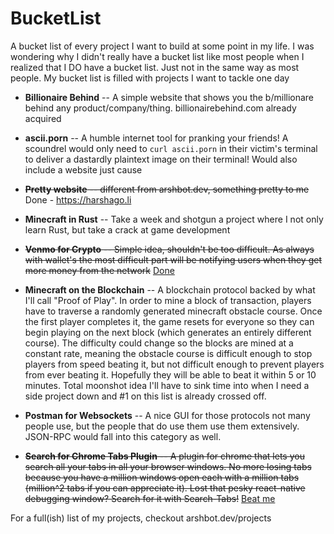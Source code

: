 # BucketList

A bucket list of every project I want to build at some point in my life. I was wondering why I didn't really have a bucket list like most people when I realized that I DO have a bucket list. Just not in the same way as most people. My bucket list is filled with projects I want to tackle one day


* **Billionaire Behind** -- A simple website that shows you the b/millionare behind any product/company/thing. billionairebehind.com already acquired

* **ascii.porn** -- A humble internet tool for pranking your friends! A scoundrel would only need to `curl ascii.porn` in their victim's terminal to deliver a dastardly plaintext image on their terminal! Would also include a website just cause

* ~~**Pretty website** -- different from arshbot.dev, something pretty to me~~ Done - https://harshago.li

* **Minecraft in Rust** -- Take a week and shotgun a project where I not only learn Rust, but take a crack at game development
 
* ~~**Venmo for Crypto** -- Simple idea, shouldn't be too difficult. As always with wallet's the most difficult part will be notifying users when they get more money from the network~~ [Done](https://github.com/arshbot/hail)

* **Minecraft on the Blockchain** -- A blockchain protocol backed by what I'll call "Proof of Play". In order to mine a block of transaction, players have to traverse a randomly generated minecraft obstacle course. Once the first player completes it, the game resets for everyone so they can begin playing on the next block (which generates an entirely different course). The difficulty could change so the blocks are mined at a constant rate, meaning the obstacle course is difficult enough to stop players from speed beating it, but not difficult enough to prevent players from ever beating it. Hopefully they will be able to beat it within 5 or 10 minutes. Total moonshot idea I'll have to sink time into when I need a side project down and #1 on this list is already crossed off.

* **Postman for Websockets** -- A nice GUI for those protocols not many people use, but the people that do use them use them extensively. JSON-RPC would fall into this category as well.

* ~~**Search for Chrome Tabs Plugin** -- A plugin for chrome that lets you search all your tabs in all your browser windows. No more losing tabs because you have a million windows open each with a million tabs (million^2 tabs if you can appreciate it). Lost that pesky react-native debugging window? Search for it with Search-Tabs!~~ [Beat me](https://chrome.google.com/webstore/detail/tab-search/mgfejaiakfkkipbelelkcfbimnfjhebn)

For a full(ish) list of my projects, checkout arshbot.dev/projects
